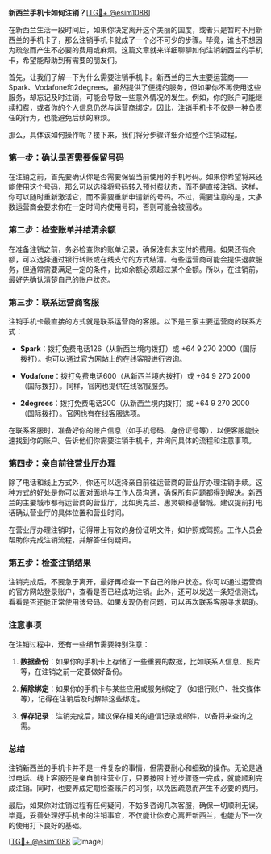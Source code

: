 **新西兰手机卡如何注销？**[[TG💪+ @esim1088](https://t.me/s/esim1088)]

在新西兰生活一段时间后，如果你决定离开这个美丽的国度，或者只是暂时不用新西兰的手机卡了，那么注销手机卡就成了一个必不可少的步骤。毕竟，谁也不想因为疏忽而产生不必要的费用或麻烦。这篇文章就来详细聊聊如何注销新西兰的手机卡，希望能帮助到有需要的朋友们。

首先，让我们了解一下为什么需要注销手机卡。新西兰的三大主要运营商——Spark、Vodafone和2degrees，虽然提供了便捷的服务，但如果你不再使用这些服务，却忘记及时注销，可能会导致一些意外情况的发生。例如，你的账户可能继续扣费，或者你的个人信息仍然与运营商绑定。因此，注销手机卡不仅是一种负责任的行为，也能避免后续的麻烦。

那么，具体该如何操作呢？接下来，我们将分步骤详细介绍整个注销过程。

### 第一步：确认是否需要保留号码

在注销之前，首先要确认你是否需要保留当前使用的手机号码。如果你希望将来还能使用这个号码，那么可以选择将号码转入预付费状态，而不是直接注销。这样，你可以随时重新激活它，而不需要重新申请新的号码。不过，需要注意的是，大多数运营商会要求你在一定时间内使用号码，否则可能会被回收。

### 第二步：检查账单并结清余额

在准备注销之前，务必检查你的账单记录，确保没有未支付的费用。如果还有余额，可以选择通过银行转账或在线支付的方式结清。有些运营商可能会提供退款服务，但通常需要满足一定的条件，比如余额必须超过某个金额。所以，在注销前，最好先确认清楚自己的账户状态。

### 第三步：联系运营商客服

注销手机卡最直接的方式就是联系运营商的客服。以下是三家主要运营商的联系方式：

- **Spark**：拨打免费电话126（从新西兰境内拨打）或 +64 9 270 2000（国际拨打）。也可以通过官方网站上的在线客服进行咨询。
  
- **Vodafone**：拨打免费电话600（从新西兰境内拨打）或 +64 9 270 2000（国际拨打）。同样，官网也提供在线客服服务。

- **2degrees**：拨打免费电话200（从新西兰境内拨打）或 +64 9 270 2000（国际拨打）。官网也有在线客服选项。

在联系客服时，准备好你的账户信息（如手机号码、身份证号等），以便客服能快速找到你的账户。告诉他们你需要注销手机卡，并询问具体的流程和注意事项。

### 第四步：亲自前往营业厅办理

除了电话和线上方式外，你还可以选择亲自前往运营商的营业厅办理注销手续。这种方式的好处是你可以面对面地与工作人员沟通，确保所有问题都得到解决。新西兰的主要城市都有运营商的营业厅，比如奥克兰、惠灵顿和基督城。建议提前打电话确认营业厅的具体位置和营业时间。

在营业厅办理注销时，记得带上有效的身份证明文件，如护照或驾照。工作人员会帮助你完成注销流程，并解答任何疑问。

### 第五步：检查注销结果

注销完成后，不要急于离开，最好再检查一下自己的账户状态。你可以通过运营商的官方网站登录账户，查看是否已经成功注销。此外，还可以发送一条短信测试，看看是否还能正常使用该号码。如果发现仍有问题，可以再次联系客服寻求帮助。

### 注意事项

在注销过程中，还有一些细节需要特别注意：

1. **数据备份**：如果你的手机卡上存储了一些重要的数据，比如联系人信息、照片等，在注销之前一定要做好备份。
   
2. **解除绑定**：如果你的手机卡与某些应用或服务绑定了（如银行账户、社交媒体等），记得在注销后及时解除这些绑定。

3. **保存记录**：注销完成后，建议保存相关的通信记录或邮件，以备将来查询之需。

### 总结

注销新西兰的手机卡并不是一件复杂的事情，但需要耐心和细致的操作。无论是通过电话、线上客服还是亲自前往营业厅，只要按照上述步骤逐一完成，就能顺利完成注销。同时，也要养成定期检查账户的习惯，以免因疏忽而产生不必要的费用。

最后，如果你对注销过程有任何疑问，不妨多咨询几次客服，确保一切顺利无误。毕竟，妥善处理好手机卡的注销事宜，不仅能让你安心离开新西兰，也能为下一次的使用打下良好的基础。

[[TG💪+ @esim1088](https://t.me/s/esim1088) ![Image](https://i.postimg.cc/4NQfJmqS/Snipaste-2025-05-13-00-14-12.png)]